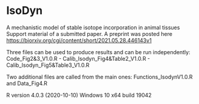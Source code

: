# IsoDyn
A mechanistic model of stable isotope incorporation in animal tissues
Support material of a submitted paper. A preprint was posted here
https://biorxiv.org/cgi/content/short/2021.05.28.446143v1

Three files can be used to produce results and can be run independently: 
Code_Fig2&3_V1.0.R  -  Calib_Isodyn_Fig4&Table2_V1.0.R  -  Calib_Isodyn_Fig5&Table3_V1.0.R

Two additional files are called from the main ones: 
Functions_IsodynV1.0.R and Data_Fig4.R

R version 4.0.3 (2020-10-10)
Windows 10 x64 build 19042
